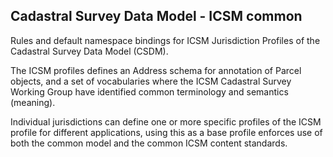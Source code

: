 ## Cadastral Survey Data Model - ICSM common

Rules and default namespace bindings for ICSM Jurisdiction Profiles of the Cadastral Survey Data Model (CSDM).

The ICSM profiles defines an Address schema for annotation of Parcel objects, and a set of vocabularies where the ICSM Cadastral Survey Working Group have identified common terminology and semantics (meaning).

Individual jurisdictions can define one or more specific profiles of the ICSM profile for different applications, using this as a base profile enforces use of both the common model and the common ICSM content standards.

